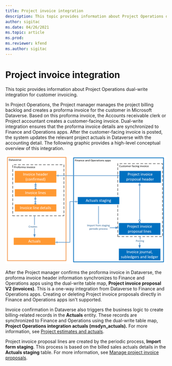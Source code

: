 ```yaml
---
title: Project invoice integration
description: This topic provides information about Project Operations dual-write integration for customer invoicing.
author: sigitac
ms.date: 04/26/2021
ms.topic: article
ms.prod:
ms.reviewer: kfend 
ms.author: sigitac
---
```


# Project invoice integration

This topic provides information about Project Operations dual-write integration for customer invoicing.

In Project Operations, the Project manager manages the project billing backlog and creates a proforma invoice for the customer in Microsoft Dataverse. Based on this proforma invoice, the Accounts receivable clerk or Project accountant creates a customer-facing invoice. Dual-write integration ensures that the proforma invoice details are synchronized to Finance and Operations apps. After the customer-facing invoice is posted, the system updates the relevant project actuals in Dataverse with the accounting detail. The following graphic provides a high-level conceptual overview of this integration.

   ![Project invoice integration](./media/DW5Invoicing.png)

After the Project manager confirms the proforma invoice in Dataverse, the proforma invoice header information synchronizes to Finance and Operations apps using the dual-write table map, **Project invoice proposal V2 (invoices)**. This is a one-way integration from Dataverse to Finance and Operations apps. Creating or deleting Project invoice proposals directly in Finance and Operations apps isn't supported.

Invoice confirmation in Dataverse also triggers the business logic to create billing-related records in the **Actuals** entity. These records are synchronized to Finance and Operations using the dual-write table map, **Project Operations integration actuals (msdyn\_actuals).** For more information, see [Project estimates and actuals](resource-dual-write-estimates-actuals.md). 

Project invoice proposal lines are created by the periodic process, **Import form staging**. This process is based on the billed sales actuals details in the **Actuals staging** table. For more information, see [Manage project invoice proposals](../invoicing/format-update-project-invoice-proposals.md#create-project-invoice-proposals). 
